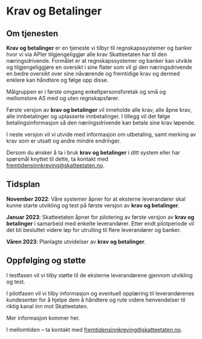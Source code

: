 # Krav og Betalinger

## Om tjenesten

**Krav og betalinger** er en tjeneste vi tilbyr til regnskapssystemer og banker hvor vi via APIer tilgjengeliggjør alle krav Skatteetaten har til den næringsdrivende. Formålet er at regnskapssystemer og banker kan utvikle og tilgjengeliggjøre en oversikt i sine flater som vil gi den næringsdrivende en bedre oversikt over sine nåværende og fremtidige krav og dermed enklere kan håndtere og følge opp disse.

Målgruppen er i første omgang enkeltpersonsforetak og små og mellomstore AS med og uten regnskapsfører.

Første versjon av **krav og betalinger** vil inneholde alle krav, alle åpne krav, alle innbetalinger og uplasserte innbetalinger. I tillegg vil det følge betalingsinformasjon så den næringsdrivende kan betale sine krav løpende.

I neste versjon vil vi utvide med informasjon om utbetaling, samt merking av krav som er utsatt og andre mindre endringer.

Dersom du ønsker å ta i bruk **krav og betalinger** i ditt system eller har spørsmål knyttet til dette, ta kontakt med fremtidensinnkreving@skatteetaten.no.

## Tidsplan

**November 2022**: Våre systemer åpner for at eksterne leverandører skal kunne starte utvikling og test på første versjon av **krav og betalinger**.

**Januar 2023**: Skatteetaten åpner for pilotering av første versjon av **krav og betalinger** i samarbeid med enkelte leverandører. Etter endt pilotperiode vil det bli besluttet videre løp for utrulling til flere leverandører og banker.

**Våren 2023**: Planlagte utvidelser av **krav og betalinger**.

## Oppfølging og støtte

I testfasen vil vi tilby støtte til de eksterne leverandørene gjennom utvikling og test.

I pilotfasen vil vi tilby informasjon og eventuell opplæring til leverandørenes kundesenter for å hjelpe dem å håndtere og rute videre henvendelser til riktig kanal inn mot Skatteetaten.

Mer informasjon kommer her.

I mellomtiden – ta kontakt med fremtidensinnkreving@skatteetaten.no.
